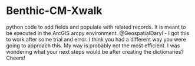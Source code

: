 # Benthic-CM-Xwalk
python code to add fields and populate with related records. It is meant to be executed in the ArcGIS arcpy environment.
@GeospatialDaryl - I got this to work after some trial and error. I think you had a different way you were going to approach this. My way is probably not the most efficient. I was wondering what your next steps would be after creating the dictionaries?  Cheers!
